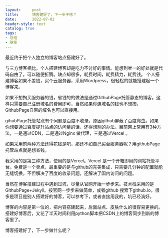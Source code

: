 ```yaml
---
layout:     post
title:      博客建好了，下一步干啥？
date:       2022-07-02
header-style: text
catalog: true
tags:
- 总结
- 随笔
---
```

最近终于把个人独立的博客站点搭建好了。

与三方博客相比，个人搭建博客却是吃力不讨好的事情。能想到唯一的好处就是代码自由了，可以随便折腾。缺点却很多，耗费时间，耗费精力，耗费钱。
个人搭建博客如果不差钱，买个云服务器，采用Wordpress，很轻松的就能搭建起一个博客来。

如果不想掏买服务器的钱，省钱的的做法是通过GithubPage托管静态的博客。这样只需要自己注册域名的费用即可，当然如果你连域名的钱也不想掏，GithubPage自带的域名也可以直接用。

gihubPage托管站点有个问题是百度不收录，原因github屏蔽了百度爬虫。如果你想要通过百度提升站点的访问量的话，还得想别的办法。目前网上常用有3种方法，一是通过CDN，二是通过Nginx 做代理，三是通过Vercel 。

如果采用前两种方法还得花钱是吧，那还不如自己买台服务器呢？用githubPage托管站点就是想省钱。

我采用的是第三种方法，使用的是Vercel。Vercel 是一个开箱即用的网站托管平台。免费是一个卖点，最重要的是与github的完美集成，只需要几分钟的配置就能无缝切换。不但解决了百度的收录问题，还解决了国内访问的问题。

当然在博客搭建过程中遇到过坑，尽量从官网开始一步步来。技术栈采用的是GithubPage+Jekyll。按官网一步步来做简单，或者github 搜索下github.io，很多是项目是别人搭建好的博客，可以参考下，或者直接用我的，坑已经淌好。

博客的内容是第一位的，把内容搭建起来，后面站点、皮肤什么的很容易更换的。搭建好博客后，又花了半天时间利用python脚本把CSDN上的博客同步到新的博客里了。

博客搭建好了，下一步做什么呢？